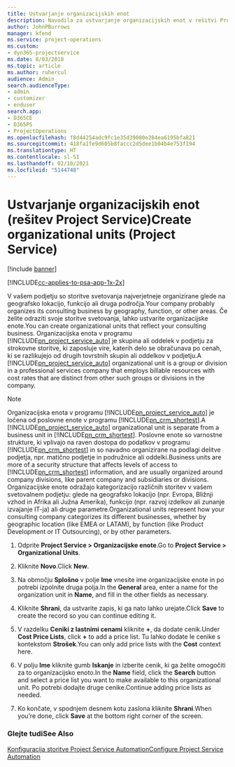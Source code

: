 ```yaml
---
title: Ustvarjanje organizacijskih enot
description: Navodila za ustvarjanje organizacijskih enot v rešitvi Project Service
author: JohnPBurrows
manager: kfend
ms.service: project-operations
ms.custom:
- dyn365-projectservice
ms.date: 8/03/2018
ms.topic: article
ms.author: ruhercul
audience: Admin
search.audienceType:
- admin
- customizer
- enduser
search.app:
- D365CE
- D365PS
- ProjectOperations
ms.openlocfilehash: f8d44254adc9fc1e35d39080e284ea6195bfa821
ms.sourcegitcommit: 418fa1fe9d605b8faccc2d5dee1b04b4e753f194
ms.translationtype: HT
ms.contentlocale: sl-SI
ms.lasthandoff: 02/10/2021
ms.locfileid: "5144748"
---
```

# <a name="create-organizational-units-project-service"></a><span data-ttu-id="b6c19-103">Ustvarjanje organizacijskih enot (rešitev Project Service)</span><span class="sxs-lookup"><span data-stu-id="b6c19-103">Create organizational units (Project Service)</span></span>

[!include [banner](../includes/psa-now-project-operations.md)]

[!INCLUDE[cc-applies-to-psa-app-1x-2x](../includes/cc-applies-to-psa-app-1x-2x.md)]

<span data-ttu-id="b6c19-104">V vašem podjetju so storitve svetovanja najverjetneje organizirane glede na geografsko lokacijo, funkcijo ali druga področja.</span><span class="sxs-lookup"><span data-stu-id="b6c19-104">Your company probably organizes its consulting business by geography, function, or other areas.</span></span> <span data-ttu-id="b6c19-105">Če želite odraziti svoje storitve svetovanja, lahko ustvarite organizacijske enote.</span><span class="sxs-lookup"><span data-stu-id="b6c19-105">You can create organizational units that reflect your consulting business.</span></span> <span data-ttu-id="b6c19-106">Organizacijska enota v programu [!INCLUDE[pn_project_service_auto](../includes/pn-project-service-auto.md)] je skupina ali oddelek v podjetju za strokovne storitve, ki zaposluje vire, katerih delo se obračunava po cenah, ki se razlikujejo od drugih tovrstnih skupin ali oddelkov v podjetju.</span><span class="sxs-lookup"><span data-stu-id="b6c19-106">A [!INCLUDE[pn_project_service_auto](../includes/pn-project-service-auto.md)] organizational unit is a group or division in a professional services company that employs billable resources with cost rates that are distinct from other such groups or divisions in the company.</span></span>  
  
> [!NOTE]
>  <span data-ttu-id="b6c19-107">Organizacijska enota v programu [!INCLUDE[pn_project_service_auto](../includes/pn-project-service-auto.md)] je ločena od poslovne enote v programu [!INCLUDE[pn_crm_shortest](../includes/pn-crm-shortest.md)].</span><span class="sxs-lookup"><span data-stu-id="b6c19-107">A [!INCLUDE[pn_project_service_auto](../includes/pn-project-service-auto.md)] organizational unit is separate from a business unit in [!INCLUDE[pn_crm_shortest](../includes/pn-crm-shortest.md)].</span></span> <span data-ttu-id="b6c19-108">Poslovne enote so varnostne strukture, ki vplivajo na raven dostopa do podatkov v programu [!INCLUDE[pn_crm_shortest](../includes/pn-crm-shortest.md)] in so navadno organizirane na podlagi delitve podjetja, npr. matično podjetje in podružnice ali oddelki.</span><span class="sxs-lookup"><span data-stu-id="b6c19-108">Business units are more of a security structure that affects levels of access to [!INCLUDE[pn_crm_shortest](../includes/pn-crm-shortest.md)] information, and are usually organized around company divisions, like parent company and subsidiaries or divisions.</span></span> <span data-ttu-id="b6c19-109">Organizacijske enote odražajo kategorizacijo različnih storitev v vašem svetovalnem podjetju: glede na geografsko lokacijo (npr. Evropa, Bližnji vzhod in Afrika ali Južna Amerika), funkcijo (npr. razvoj izdelkov ali zunanje izvajanje IT-ja) ali druge parametre.</span><span class="sxs-lookup"><span data-stu-id="b6c19-109">Organizational units represent how your consulting company categorizes its different businesses, whether by geographic location (like EMEA or LATAM), by function (like Product Development or IT Outsourcing), or by other parameters.</span></span>  
  
1.  <span data-ttu-id="b6c19-110">Odprite **Project Service > Organizacijske enote**.</span><span class="sxs-lookup"><span data-stu-id="b6c19-110">Go to **Project Service > Organizational Units**.</span></span>  
  
2.  <span data-ttu-id="b6c19-111">Kliknite **Novo**.</span><span class="sxs-lookup"><span data-stu-id="b6c19-111">Click **New**.</span></span>  
  
3.  <span data-ttu-id="b6c19-112">Na območju **Splošno** v polje **Ime** vnesite ime organizacijske enote in po potrebi izpolnite druga polja.</span><span class="sxs-lookup"><span data-stu-id="b6c19-112">In the **General** area, enter a name for the organization unit in **Name**, and fill in the other fields as necessary.</span></span>  
  
4.  <span data-ttu-id="b6c19-113">Kliknite **Shrani**, da ustvarite zapis, ki ga nato lahko urejate.</span><span class="sxs-lookup"><span data-stu-id="b6c19-113">Click **Save** to create the record so you can continue editing it.</span></span>  
  
5.  <span data-ttu-id="b6c19-114">V razdelku **Ceniki z lastnimi cenami** kliknite **+**, da dodate cenik.</span><span class="sxs-lookup"><span data-stu-id="b6c19-114">Under **Cost Price Lists**, click **+** to add a price list.</span></span> <span data-ttu-id="b6c19-115">Tu lahko dodate le cenike s kontekstom **Strošek**.</span><span class="sxs-lookup"><span data-stu-id="b6c19-115">You can only add price lists with the **Cost** context here.</span></span>  
  
6.  <span data-ttu-id="b6c19-116">V polju **Ime** kliknite gumb **Iskanje** in izberite cenik, ki ga želite omogočiti za to organizacijsko enoto.</span><span class="sxs-lookup"><span data-stu-id="b6c19-116">In the **Name** field, click the **Search** button and select a price list you want to make available to this organizational unit.</span></span> <span data-ttu-id="b6c19-117">Po potrebi dodajte druge cenike.</span><span class="sxs-lookup"><span data-stu-id="b6c19-117">Continue adding price lists as needed.</span></span>  
  
7.  <span data-ttu-id="b6c19-118">Ko končate, v spodnjem desnem kotu zaslona kliknite **Shrani**.</span><span class="sxs-lookup"><span data-stu-id="b6c19-118">When you’re done, click **Save** at the bottom right corner of the screen.</span></span>  
  
### <a name="see-also"></a><span data-ttu-id="b6c19-119">Glejte tudi</span><span class="sxs-lookup"><span data-stu-id="b6c19-119">See Also</span></span>  
 [<span data-ttu-id="b6c19-120">Konfiguracija storitve Project Service Automation</span><span class="sxs-lookup"><span data-stu-id="b6c19-120">Configure Project Service Automation</span></span>](../psa/configure.md)
